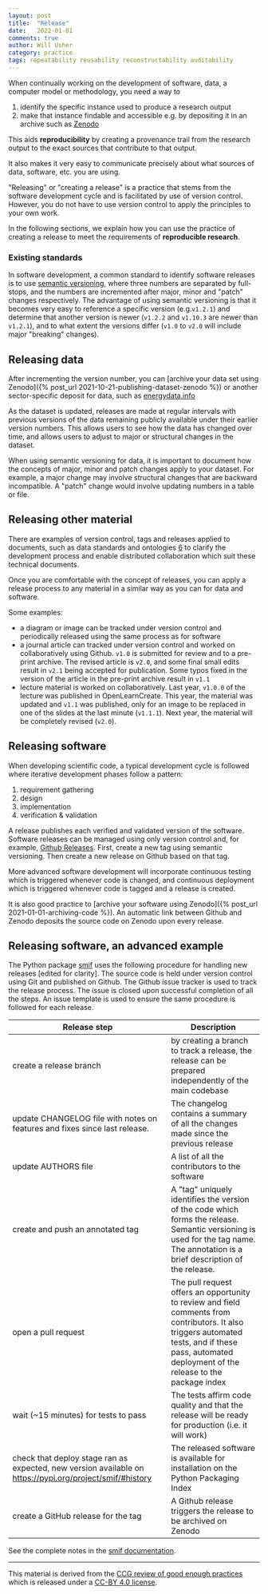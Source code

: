 ```yaml
---
layout: post
title:  "Release"
date:   2022-01-01
comments: true
author: Will Usher
category: practice
tags: repeatability reusability reconstructability auditability
---
```


When continually working on the development of software, data, a computer model or methodology,
you need a way to

1. identify the specific instance used to produce a research output
2. make that instance findable and accessible e.g. by depositing it in an archive such as [Zenodo][5]

This aids **reproducibility** by creating a provenance trail
from the research output to the exact sources that contribute to that output.

It also makes it very easy to communicate precisely about what sources of data, software, etc. you are using.

"Releasing" or "creating a release" is a practice that stems from the software development cycle
and is facilitated by use of version control.
However, you do not have to use version control to apply the principles to your own work.

In the following sections, we explain how you can use the practice of creating a release
to meet the requirements of **reproducible research**.

### Existing standards

In software development, a common standard to identify software releases
is to use [semantic versioning][3],
where three numbers are separated by full-stops,
and the numbers are incremented after major, minor and "patch" changes respectively.
The advantage of using semantic versioning is that it becomes very easy
to reference a specific version (e.g.`v1.2.1`)
and determine that another version is newer
(`v1.2.2` and `v1.10.3` are newer than `v1.2.1`),
and to what extent the versions differ
(`v1.0` to `v2.0` will include major "breaking" changes).

## Releasing data

After incrementing the version number, you can [archive your data set using Zenodo]({% post_url 2021-10-21-publishing-dataset-zenodo %}) or another sector-specific deposit for data,
such as [energydata.info](https://energydata.info/)

As the dataset is updated, releases are made at regular intervals
with previous versions of the data remaining publicly available under their earlier version numbers.
This allows users to see how the data has changed over time,
and allows users to adjust to major or structural changes in the
dataset.

When using semantic versioning for data, it is important to document
how the concepts of major, minor and patch changes apply to your dataset.
For example, a major change may involve structural changes that are backward incompatible.
A "patch" change would involve updating numbers in a table or file.

## Releasing other material

There are examples of version control, tags and releases applied to
documents, such as data standards and ontologies [6]
to clarify the development process and enable distributed collaboration
which suit these technical documents.

Once you are comfortable with the concept of releases, you can apply a release process to any material in a similar way as you can for data and software.

Some examples:

- a diagram or image can be tracked under version control and periodically released using the same process as for software
- a journal article can tracked under version control and worked on collaboratively using Github.
`v1.0` is submitted for review and to a pre-print archive.
 The revised article is `v2.0`,
 and some final small edits result in `v2.1` being accepted for publication.
Some typos fixed in the version of the article in the pre-print archive result in `v1.1`
- lecture material is worked on collaboratively.
Last year, `v1.0.0` of the lecture was published in OpenLearnCreate.
This year, the material was updated and `v1.1` was published,
only for an image to be replaced in one of the slides at the last minute (`v1.1.1`).
Next year, the material will be completely revised (`v2.0`).

## Releasing software

When developing scientific code, a typical development cycle is followed where iterative development phases follow a pattern:

1. requirement gathering
2. design
3. implementation
4. verification & validation

A release publishes each verified and validated
version of the software.
Software releases can be managed using only version control
and, for example, [Github Releases][7].
First, create a new tag using semantic versioning.
Then create a new release on Github based on that tag.

More advanced software development will incorporate continuous testing which is triggered whenever code is changed, and continuous deployment which is triggered whenever code is tagged and a release is created.

It is also good practice to [archive your software using Zenodo]({% post_url 2021-01-01-archiving-code %}).
An automatic link between Github and Zenodo deposits the source code on Zenodo upon every release.

## Releasing software, an advanced example

The Python package [smif][4] uses the following procedure for handling new releases [edited for clarity]. The source code is held under version control using Git and published on Github.
The Github issue tracker is used to track the release process.
The issue is closed upon successful completion of all the steps.
An issue template is used to ensure the same procedure is followed for each release.

|Release step| Description |
|-|-|
| create a release branch | by creating a branch to track a release, the release can be prepared independently of the main codebase |
| update CHANGELOG file with notes on features and fixes since last release. | The changelog contains a summary of all the changes made since the previous release |
| update AUTHORS file | A list of all the contributors to the software |
| create and push an annotated tag | A "tag" uniquely identifies the version of the code which forms the release. Semantic versioning is used for the tag name. The annotation is a brief description of the release. |
| open a pull request | The pull request offers an opportunity to review and field comments from contributors. It also triggers automated tests, and if these pass, automated deployment of the release to the package index |
| wait (~15 minutes) for tests to pass | The tests affirm code quality and that the release will be ready for production (i.e. it will work) |
| check that deploy stage ran as expected, new version available on https://pypi.org/project/smif/#history | The released software is available for installation on the Python Packaging Index |
| create a GitHub release for the tag | A Github release triggers the release to be archived on Zenodo |

See the complete notes in the [smif documentation](https://smif.readthedocs.io/en/latest/developers.html#releases).

---

This material is derived from the [CCG review of good enough practices][1] which is released under a [CC-BY 4.0 license][2].

[1]: https://doi.org/10.5281/zenodo.5911546 "Usher, William, Beltramo, Agnese, Gardumi, Francesco, Martin, Viktoria, & Petrarulo, Luca. (2022). CCG Platform - Body of Knowledge: Review of Good Practice (1.3). Zenodo. https://doi.org/10.5281/zenodo.5911546"

[2]: https://creativecommons.org/licenses/by/4.0/legalcode

[3]: https://semver.org/ "Semantic Versioning 2.0.0"

[4]: https://doi.org/10.5334/jors.265 "Will Usher and Tom Russell. (2019) A Software Framework for the Integration of Infrastructure Simulation Models. Journal of Open Research Software, 7: 16 DOI: https://doi.org/10.5334/jors.265"

[5]: https://zenodo.org/

[6]: https://doi.org/10.1029/2021EA001797 "Crystal-Ornelas, R., Varadharajan, C., Bond-Lamberty, B., Boye, K., Burrus, M., Cholia, S., et al. (2021). A guide to using GitHub for developing and versioning data standards and reporting formats. Earth and Space Science, 8, e2021EA001797. https://doi.org/10.1029/2021EA001797"

[7]: https://docs.github.com/en/repositories/releasing-projects-on-github "GitHub Docs: Releasing Projects on Github"
